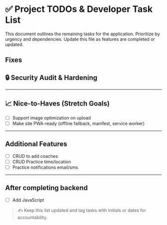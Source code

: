 # ✅ Project TODOs & Developer Task List

This document outlines the remaining tasks for the application. Prioritize by urgency and dependencies. Update this file as features are completed or updated.

## Fixes

## 🔒 Security Audit & Hardening

---

## 📈 Nice-to-Haves (Stretch Goals)

- [ ] Support image optimization on upload
- [ ] Make site PWA-ready (offline fallback, manifest, service worker)

---

## Additional Features

- [ ] CRUD to add coaches
- [ ] CRUD Practice time/location
- [ ] Practice notifications email/sms

---

## After completing backend

- [ ] Add JavaScript

> ✍️ Keep this list updated and tag tasks with initials or dates for accountability.
